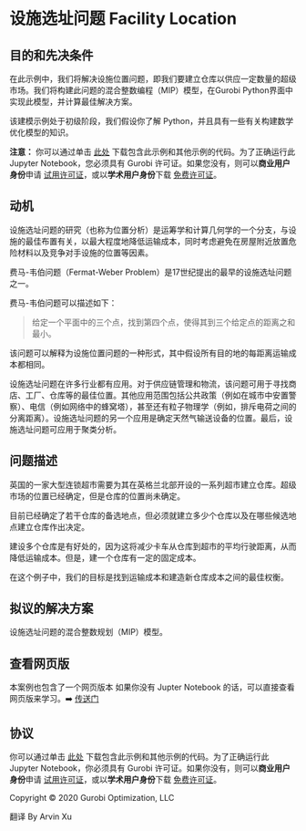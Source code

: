 # 设施选址问题 Facility Location

## 目的和先决条件

在此示例中，我们将解决设施位置问题，即我们要建立仓库以供应一定数量的超级市场。我们将构建此问题的混合整数编程（MIP）模型，在Gurobi Python界面中实现此模型，并计算最佳解决方案。

该建模示例处于初级阶段，我们假设你了解 Python，并且具有一些有关构建数学优化模型的知识。

**注意：** 你可以通过单击 [此处](https://github.com/arvinxx/gurobi-and-mathematical-modeling/archive/master.zip) 下载包含此示例和其他示例的代码。为了正确运行此 Jupyter Notebook，您必须具有 Gurobi 许可证。如果您没有，则可以**商业用户身份**申请 [试用许可证](https://www.gurobi.com/downloads/request-an-evaluation-license/)，或以**学术用户身份**下载 [免费许可证](https://www.gurobi.com/academia/academic-program-and-licenses)。


## 动机

设施选址问题的研究（也称为位置分析）是运筹学和计算几何学的一个分支，与设施的最佳布置有关，以最大程度地降低运输成本，同时考虑避免在房屋附近放置危险材料以及竞争对手设施的位置等因素。

费马-韦伯问题（Fermat-Weber Problem）是17世纪提出的最早的设施选址问题之一。

费马-韦伯问题可以描述如下：

> 给定一个平面中的三个点，找到第四个点，使得其到三个给定点的距离之和最小。

该问题可以解释为设施位置问题的一种形式，其中假设所有目的地的每距离运输成本都相同。

设施选址问题在许多行业都有应用。对于供应链管理和物流，该问题可用于寻找商店、工厂、仓库等的最佳位置。其他应用范围包括公共政策（例如在城市中安置警察）、电信（例如网络中的蜂窝塔），甚至还有粒子物理学（例如，排斥电荷之间的分离距离）。设施选址问题的另一个应用是确定天然气输送设备的位置。最后，设施选址问题可应用于聚类分析。


## 问题描述

英国的一家大型连锁超市需要为其在英格兰北部开设的一系列超市建立仓库。超级市场的位置已经确定，但是仓库的位置尚未确定。

目前已经确定了若干仓库的备选地点，但必须就建立多少个仓库以及在哪些候选地点建立仓库作出决定。

建设多个仓库是有好处的，因为这将减少卡车从仓库到超市的平均行驶距离，从而降低运输成本。但是，建一个仓库有一定的固定成本。

在这个例子中，我们的目标是找到运输成本和建造新仓库成本之间的最佳权衡。


## 拟议的解决方案

设施选址问题的混合整数规划（MIP）模型。

## 查看网页版

本案例也包含了一个网页版本 如果你没有 Jupter Notebook  的话，可以直接查看网页版来学习。➡️ [传送门](https://arvinxx.github.io/gurobi-official-examples/facility-location)

## 协议

你可以通过单击 [此处](https://github.com/arvinxx/gurobi-and-mathematical-modeling/archive/master.zip) 下载包含此示例和其他示例的代码。为了正确运行此 Jupyter Notebook，你必须具有 Gurobi 许可证。如果你没有，则可以**商业用户身份**申请 [试用许可证](https://www.gurobi.com/downloads/request-an-evaluation-license/)，或以**学术用户身份**下载 [免费许可证](https://www.gurobi.com/academia/academic-program-and-licenses)。

Copyright © 2020 Gurobi Optimization, LLC

翻译 By Arvin Xu
